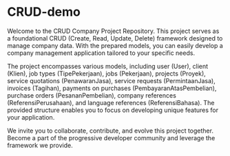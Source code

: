 # CRUD-demo
Welcome to the CRUD Company Project Repository. This project serves as a foundational CRUD (Create, Read, Update, Delete) framework designed to manage company data. With the prepared models, you can easily develop a company management application tailored to your specific needs.

The project encompasses various models, including user (User), client (Klien), job types (TipePekerjaan), jobs (Pekerjaan), projects (Proyek), service quotations (PenawaranJasa), service requests (PermintaanJasa), invoices (Tagihan), payments on purchases (PembayaranAtasPembelian), purchase orders (PesananPembelian), company references (ReferensiPerusahaan), and language references (ReferensiBahasa). The provided structure enables you to focus on developing unique features for your application.

We invite you to collaborate, contribute, and evolve this project together. Become a part of the progressive developer community and leverage the framework we provide.
